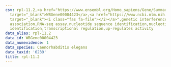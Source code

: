 ```yaml
---
csv: rpl-11.2,<a href="https://www.ensembl.org/Homo_sapiens/Gene/Summary?db=core;g=WBGene00004423"
  target="_blank">WBGene00004423</a>,<a href="https://www.ncbi.nlm.nih.gov/pubmed/27496166"
  target="_blank"><i class="fas fa-file"></i></a>",genetic interference,functional
  association,RNA-seq assay,nucleotide sequence identification,nucleotide sequence
  identification,transcriptional regulation,up-regulates activity
data_alias: rpl-11.2
data_id: WBGene00004423
data_numevidence: 1
data_species: Caenorhabditis elegans
data_taxid: '6239'
title: rpl-11.2
---
```


